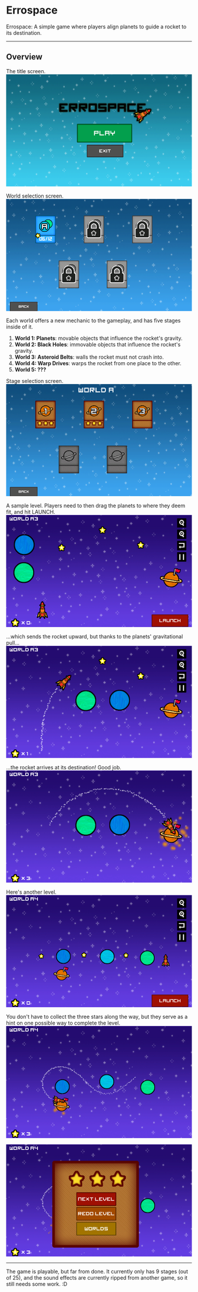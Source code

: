 # Errospace 

Errospace: A simple game where players align planets to guide a rocket to its destination.

-----------------------

## Overview

The title screen.
![errospace-01](https://github.com/crentagon/errospace/blob/master/images/errospace-01.png)


World selection screen.
![errospace-02](https://github.com/crentagon/errospace/blob/master/images/errospace-02.png)

Each world offers a new mechanic to the gameplay, and has five stages inside of it.

1. **World 1: Planets**: movable objects that influence the rocket's gravity.
2. **World 2: Black Holes**: immovable objects that influence the rocket's gravity.
3. **World 3: Asteroid Belts**: walls the rocket must not crash into.
4. **World 4: Warp Drives**: warps the rocket from one place to the other.
5. **World 5: ???**

Stage selection screen.
![errospace-03](https://github.com/crentagon/errospace/blob/master/images/errospace-03.png)

A sample level. Players need to then drag the planets to where they deem fit, and hit LAUNCH.
![errospace-04](https://github.com/crentagon/errospace/blob/master/images/errospace-04.png)

...which sends the rocket upward, but thanks to the planets' gravitational pull...
![errospace-05](https://github.com/crentagon/errospace/blob/master/images/errospace-05.png)

...the rocket arrives at its destination! Good job.
![errospace-06](https://github.com/crentagon/errospace/blob/master/images/errospace-06.png)

Here's another level.
![errospace-07](https://github.com/crentagon/errospace/blob/master/images/errospace-07.png)

You don't have to collect the three stars along the way, but they serve as a hint on one possible way to complete the level.
![errospace-08](https://github.com/crentagon/errospace/blob/master/images/errospace-08.png)

![errospace-09](https://github.com/crentagon/errospace/blob/master/images/errospace-09.png)

-----------------------

The game is playable, but far from done. It currently only has 9 stages (out of 25), and the sound effects are currently ripped from another game, so it still needs some work. :D
